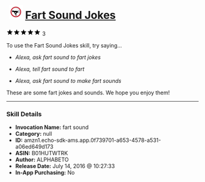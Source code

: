 # &nbsp;<img src="skill_icon" alt="Fart Sound Jokes icon" width="36"> [Fart Sound Jokes](http://alexa.amazon.com/#skills/amzn1.echo-sdk-ams.app.0f739701-a653-4578-a531-a06ed649d173)
![5 stars](../../images/ic_star_black_18dp_1x.png)![5 stars](../../images/ic_star_black_18dp_1x.png)![5 stars](../../images/ic_star_black_18dp_1x.png)![5 stars](../../images/ic_star_black_18dp_1x.png)![5 stars](../../images/ic_star_black_18dp_1x.png) 3

To use the Fart Sound Jokes skill, try saying...

* *Alexa, ask fart sound to fart jokes*

* *Alexa, tell fart sound to fart*

* *Alexa, ask fart sound to make fart sounds*

These are some fart jokes and sounds. We hope you enjoy them!

***

### Skill Details

* **Invocation Name:** fart sound
* **Category:** null
* **ID:** amzn1.echo-sdk-ams.app.0f739701-a653-4578-a531-a06ed649d173
* **ASIN:** B01HUTWTRK
* **Author:** ALPHABETO
* **Release Date:** July 14, 2016 @ 10:27:33
* **In-App Purchasing:** No
